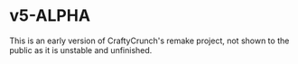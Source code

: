 # v5-ALPHA

This is an early version of CraftyCrunch's remake project, not shown to the public as it is unstable and unfinished.